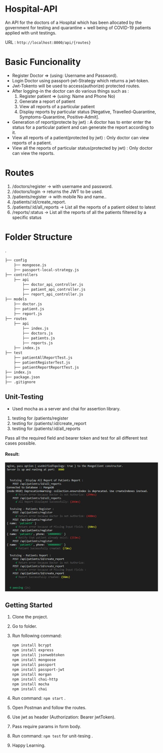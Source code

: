 # Hospital-API

An API for the doctors of a Hospital which has been allocated by the government for testing and quarantine + well being of COVID-19 patients applied with unit testings.

URL : `http://localhost:8000/api/{routes}`

# Basic Funcionality

- Register Doctor => (using: Username and Password).
- Login Doctor using passport-jwt-Strategy which returns a jwt-token.
- Jwt-Tokento will be used to access(authorize) protected routes.
- After logging-in the doctor can do various things such as :
  1. Register patient => (using: Name and Phone No)
  2. Generate a report of patient
  3. View all reports of a particular patient
  4. Display reports by particular status [Negative, Travelled-Quarantine, Symptoms-Quarantine, Positive-Admit].
- Generation of report(protecte by jwt) : A doctor has to enter enter the status for a particular patient and can generate the report according to it.
- View all reports of a patient(protected by jwt) : Only doctor can view reports of a patient.
- View all the reports of particular status(protected by jwt) : Only doctor can view the reports.

# Routes

1. /doctors/register → with username and password.
2. /doctors/login → returns the JWT to be used.
3. /patients/register → with mobile No and name..
4. /patients/:id/create_report.
5. /patients/:id/all_reports → List all the reports of a patient oldest to latest
6. /reports/:status → List all the reports of all the patients filtered by a specific status

# Folder Structure

.

    ├── config
        ├── mongoose.js
        ├── passport-local-strategy.js
    ├── controllers
        ├── api
            ├── doctor_api_controller.js
            ├── patient_api_controller.js
            ├── report_api_controller.js
    ├── models
        ├── doctor.js
        ├── patient.js
        ├── report.js
    ├── routes
        ├── api
            ├── index.js
            ├── doctors.js
            ├── patients.js
            ├── reports.js
        ├── index.js
    ├── test
        ├── patientAllReportTest.js
        ├── patientRegisterTest.js
        ├── patientReportReportTest.js
    ├── index.js
    ├── package.json
    ├── .gitignore

## Unit-Testing

- Used mocha as a server and chai for assertion library.

1. testing for /patients/register
2. testing for /patients/:id/create_report
3. testing for /patients/:id/all_reports

Pass all the required field and bearer token and test for all different test cases possible.

#### Result:

![test](/assets/image/test.JPG)

## Getting Started

1. Clone the project.
2. Go to folder.
3. Run following command:

   ```
   npm install bcrypt
   npm install express
   npm install jsonwebtoken
   npm install mongoose
   npm install passport
   npm install passport-jwt
   npm install morgan
   npm install chai-http
   npm install mocha
   npm install chai

   ```

4. Run command: `npm start` .
5. Open Postman and follow the routes.
6. Use jwt as header (Authorization: Bearer jwtToken).
7. Pass require params in form body.
8. Run command: `npm test` for unit-tesing .
9. Happy Learning.
